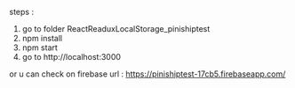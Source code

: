 steps :
1. go to folder ReactReaduxLocalStorage_pinishiptest
2. npm install 
3. npm start
4. go to http://localhost:3000 


or u can check on firebase url :
https://pinishiptest-17cb5.firebaseapp.com/
